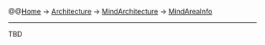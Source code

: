 @@[Home](Home.md) -> [Architecture](Architecture.md) -> [MindArchitecture](MindArchitecture.md) -> [MindAreaInfo](MindAreaInfo.md)



---


TBD
